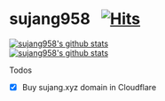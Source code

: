 # sujang958 &nbsp; [![Hits](https://hits.seeyoufarm.com/api/count/incr/badge.svg?url=https%3A%2F%2Fgithub.com%2Fsujang958%2Fhit-counter&count_bg=%2379C83D&title_bg=%23555555&icon=&icon_color=%23E7E7E7&title=hits&edge_flat=false)](https://hits.seeyoufarm.com)

[![sujang958's github stats](https://github-readme-stats.vercel.app/api?username=sujang958)](https://github.com/anuraghazra/github-readme-stats)  
[![sujang958's github stats](https://github-readme-stats.vercel.app/api/top-langs/?username=sujang958&show_icons=true&hide_border=true&title_color=004386&icon_color=004386&layout=compact)](https://github.com/sujang958)

Todos
- [x] Buy sujang.xyz domain in Cloudflare

